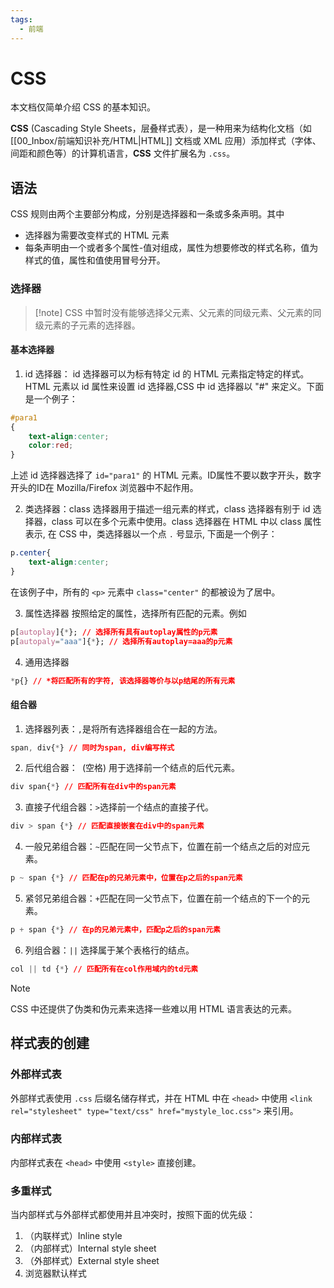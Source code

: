 ```yaml
---
tags:
  - 前端
---
```

# CSS

本文档仅简单介绍 CSS 的基本知识。

**CSS** (Cascading Style Sheets，层叠样式表），是一种用来为结构化文档（如 [[00_Inbox/前端知识补充/HTML|HTML]] 文档或 XML 应用）添加样式（字体、间距和颜色等）的计算机语言，**CSS** 文件扩展名为 `.css`。

## 语法

CSS 规则由两个主要部分构成，分别是选择器和一条或多条声明。其中
- 选择器为需要改变样式的 HTML 元素
- 每条声明由一个或者多个属性-值对组成，属性为想要修改的样式名称，值为样式的值，属性和值使用冒号分开。

### 选择器

> [!note] CSS 中暂时没有能够选择父元素、父元素的同级元素、父元素的同级元素的子元素的选择器。

#### 基本选择器

1. id 选择器：
id 选择器可以为标有特定 id 的 HTML 元素指定特定的样式。HTML 元素以 id 属性来设置 id 选择器,CSS 中 id 选择器以 "#" 来定义。下面是一个例子：
```CSS
#para1
{
    text-align:center;
    color:red;
}
```
上述 id 选择器选择了 `id="para1"` 的 HTML 元素。ID属性不要以数字开头，数字开头的ID在 Mozilla/Firefox 浏览器中不起作用。

2. 类选择器：class 选择器用于描述一组元素的样式，class 选择器有别于 id 选择器，class 可以在多个元素中使用。class 选择器在 HTML 中以 class 属性表示, 在 CSS 中，类选择器以一个点 `.` 号显示, 下面是一个例子：
```CSS
p.center{
	text-align:center;
}
```
在该例子中，所有的 `<p>` 元素中 `class="center"` 的都被设为了居中。

3. 属性选择器
按照给定的属性，选择所有匹配的元素。例如
```css
p[autoplay]{*}; // 选择所有具有autoplay属性的p元素
p[autopaly="aaa"]{*}; // 选择所有autoplay=aaa的p元素
```

4. 通用选择器
```css
*p{} // *将匹配所有的字符, 该选择器等价与以p结尾的所有元素
```

#### 组合器

1. 选择器列表：`,`是将所有选择器组合在一起的方法。
```css
span, div{*} // 同时为span, div编写样式
```

2. 后代组合器：` `(空格) 用于选择前一个结点的后代元素。
```css
div span{*} // 匹配所有在div中的span元素
```

3. 直接子代组合器：`>`选择前一个结点的直接子代。
```css
div > span {*} // 匹配直接嵌套在div中的span元素
```

4. 一般兄弟组合器：`~`匹配在同一父节点下，位置在前一个结点之后的对应元素。
```css
p ~ span {*} // 匹配在p的兄弟元素中，位置在p之后的span元素
```

5. 紧邻兄弟组合器：`+`匹配在同一父节点下，位置在前一个结点的下一个的元素。
```css
p + span {*} // 在p的兄弟元素中，匹配p之后的span元素
```

6. 列组合器：`||` 选择属于某个表格行的结点。
```css
col || td {*} // 匹配所有在col作用域内的td元素
```

> [!note]
> CSS 中还提供了伪类和伪元素来选择一些难以用 HTML 语言表达的元素。

## 样式表的创建

### 外部样式表

外部样式表使用 `.css` 后缀名储存样式，并在 HTML 中在 `<head>` 中使用 ` <link rel="stylesheet" type="text/css" href="mystyle_loc.css"> ` 来引用。

### 内部样式表

内部样式表在 `<head>` 中使用 `<style>` 直接创建。

### 多重样式

当内部样式与外部样式都使用并且冲突时，按照下面的优先级：
1. （内联样式）Inline style 
2. （内部样式）Internal style sheet
3. （外部样式）External style sheet 
4. 浏览器默认样式